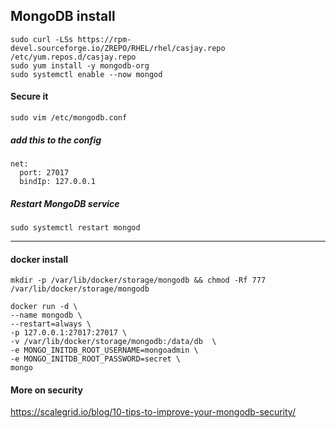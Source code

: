 ## MongoDB install  
  
```shell
sudo curl -LSs https://rpm-devel.sourceforge.io/ZREPO/RHEL/rhel/casjay.repo /etc/yum.repos.d/casjay.repo
sudo yum install -y mongodb-org
sudo systemctl enable --now mongod
```

#### Secure it

```shell
sudo vim /etc/mongodb.conf
```

##### add this to the config

```text
net:
  port: 27017
  bindIp: 127.0.0.1
```

##### Restart MongoDB service

```shell
sudo systemctl restart mongod
```
  
---

#### docker install  

```shell
mkdir -p /var/lib/docker/storage/mongodb && chmod -Rf 777 /var/lib/docker/storage/mongodb

docker run -d \
--name mongodb \
--restart=always \
-p 127.0.0.1:27017:27017 \
-v /var/lib/docker/storage/mongodb:/data/db  \
-e MONGO_INITDB_ROOT_USERNAME=mongoadmin \
-e MONGO_INITDB_ROOT_PASSWORD=secret \
mongo
```
  
#### More on security

<https://scalegrid.io/blog/10-tips-to-improve-your-mongodb-security/>
